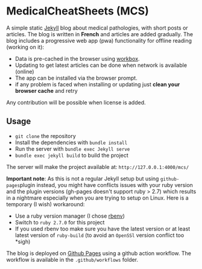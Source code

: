 # MedicalCheatSheets (MCS)

A simple static [Jekyll](https://jekyllrb.com/) blog about medical pathologies, with short posts or articles. The blog is written in **French** and articles are added gradually. The blog includes a progressive web app (pwa) functionality for offline reading (working on it):

- Data is pre-cached in the browser using [workbox](https://developers.google.com/web/tools/workbox/).
- Updating to get latest articles can be done when network is available (online)
- The app can be installed via the browser prompt.
- if any problem is faced when installing or updating just **clean your browser cache** and retry

Any contribution will be possible when license is added.

## Usage

- `git clone` the repository
- Install the dependencies with `bundle install`
- Run the server with `bundle exec Jekyll serve`
- `bundle exec jekyll build` to build the project

The server will make the project available at: `http://127.0.0.1:4000/mcs/`

**Important note**: As this is not a regular Jekyll setup but using `github-pages`plugin instead,
you might have conflicts issues with your ruby version and the plugin versions (gh-pages doesn't support ruby > 2.7) which results in a nightmare especially when you are trying to setup on Linux. Here is a temporary (I wish) workaround:

- Use a ruby version manager (I chose [rbenv](https://github.com/rbenv/rbenv))
- Switch to `ruby 2.7.0` for this project
- If you used rbenv too make sure you have the latest version or at least latest version
of `ruby-build` (to avoid an `OpenSSl` version conflict too *sigh)

The blog is deployed on [Github Pages](https://pages.github.com/) using a github action workflow. The workflow is available in the `.github/workflows` folder.

<!-- TODO:
- add contributing, code of conduct, license support resources...
-->
